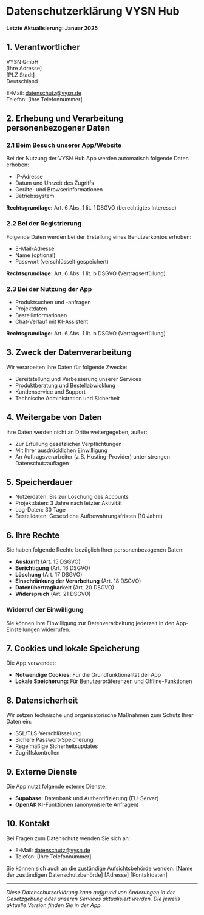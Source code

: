 # Datenschutzerklärung VYSN Hub

**Letzte Aktualisierung: Januar 2025**

## 1. Verantwortlicher
VYSN GmbH  
[Ihre Adresse]  
[PLZ Stadt]  
Deutschland  

E-Mail: datenschutz@vysn.de  
Telefon: [Ihre Telefonnummer]

## 2. Erhebung und Verarbeitung personenbezogener Daten

### 2.1 Beim Besuch unserer App/Website
Bei der Nutzung der VYSN Hub App werden automatisch folgende Daten erhoben:
- IP-Adresse
- Datum und Uhrzeit des Zugriffs
- Geräte- und Browserinformationen
- Betriebssystem

**Rechtsgrundlage:** Art. 6 Abs. 1 lit. f DSGVO (berechtigtes Interesse)

### 2.2 Bei der Registrierung
Folgende Daten werden bei der Erstellung eines Benutzerkontos erhoben:
- E-Mail-Adresse
- Name (optional)
- Passwort (verschlüsselt gespeichert)

**Rechtsgrundlage:** Art. 6 Abs. 1 lit. b DSGVO (Vertragserfüllung)

### 2.3 Bei der Nutzung der App
- Produktsuchen und -anfragen
- Projektdaten
- Bestellinformationen
- Chat-Verlauf mit KI-Assistent

**Rechtsgrundlage:** Art. 6 Abs. 1 lit. b DSGVO (Vertragserfüllung)

## 3. Zweck der Datenverarbeitung

Wir verarbeiten Ihre Daten für folgende Zwecke:
- Bereitstellung und Verbesserung unserer Services
- Produktberatung und Bestellabwicklung
- Kundenservice und Support
- Technische Administration und Sicherheit

## 4. Weitergabe von Daten

Ihre Daten werden nicht an Dritte weitergegeben, außer:
- Zur Erfüllung gesetzlicher Verpflichtungen
- Mit Ihrer ausdrücklichen Einwilligung
- An Auftragsverarbeiter (z.B. Hosting-Provider) unter strengen Datenschutzauflagen

## 5. Speicherdauer

- Nutzerdaten: Bis zur Löschung des Accounts
- Projektdaten: 3 Jahre nach letzter Aktivität
- Log-Daten: 30 Tage
- Bestelldaten: Gesetzliche Aufbewahrungsfristen (10 Jahre)

## 6. Ihre Rechte

Sie haben folgende Rechte bezüglich Ihrer personenbezogenen Daten:
- **Auskunft** (Art. 15 DSGVO)
- **Berichtigung** (Art. 16 DSGVO)
- **Löschung** (Art. 17 DSGVO)
- **Einschränkung der Verarbeitung** (Art. 18 DSGVO)
- **Datenübertragbarkeit** (Art. 20 DSGVO)
- **Widerspruch** (Art. 21 DSGVO)

### Widerruf der Einwilligung
Sie können Ihre Einwilligung zur Datenverarbeitung jederzeit in den App-Einstellungen widerrufen.

## 7. Cookies und lokale Speicherung

Die App verwendet:
- **Notwendige Cookies:** Für die Grundfunktionalität der App
- **Lokale Speicherung:** Für Benutzerpräferenzen und Offline-Funktionen

## 8. Datensicherheit

Wir setzen technische und organisatorische Maßnahmen zum Schutz Ihrer Daten ein:
- SSL/TLS-Verschlüsselung
- Sichere Passwort-Speicherung
- Regelmäßige Sicherheitsupdates
- Zugriffskontrollen

## 9. Externe Dienste

Die App nutzt folgende externe Dienste:
- **Supabase:** Datenbank und Authentifizierung (EU-Server)
- **OpenAI:** KI-Funktionen (anonymisierte Anfragen)

## 10. Kontakt

Bei Fragen zum Datenschutz wenden Sie sich an:
- E-Mail: datenschutz@vysn.de
- Telefon: [Ihre Telefonnummer]

Sie können sich auch an die zuständige Aufsichtsbehörde wenden:
[Name der zuständigen Datenschutzbehörde]
[Adresse]
[Kontaktdaten]

---

*Diese Datenschutzerklärung kann aufgrund von Änderungen in der Gesetzgebung oder unseren Services aktualisiert werden. Die jeweils aktuelle Version finden Sie in der App.*
